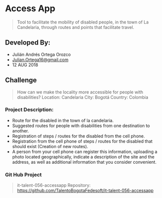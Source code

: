 # Access App
>Tool to facilitate the mobility of disabled people, in the town of La Candelaria, through routes and points that facilitate travel.

## Developed By:
* Julián Andrés Ortega Orozco
* Julian.Ortega16@gmail.com
* 12 AUG 2018

## Challenge
>How can we make the locality more accessible for people with disabilities?
>Location: Candelaria
>City: Bogotá
>Country: Colombia


### Project Description: 
* Route for the disabled in the town of la candelaria.
* Suggested routes for people with disabilities from one destination to another.
* Registration of steps / routes for the disabled from the cell phone.
* Registration from the cell phone of steps / routes for the disabled that should exist (Creation of new routes).
* A person from your cell phone can register this information, uploading a photo located geographically, indicate a description of the site and the address, as well as additional information that you consider convenient.

### Git Hub Project
>it-talent-056-accessapp
>Repository: https://github.com/TalentoBogotaFedesoft/it-talent-056-accessapp